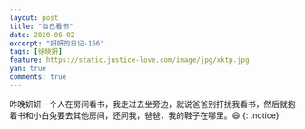 ```yaml
---
layout: post
title: "自己看书"
date: 2020-06-02
excerpt: "妍妍的日记-166"
tags: [徐晓妍]
feature: https://static.justice-love.com/image/jpg/xktp.jpg
yan: true
comments: true
---
```

昨晚妍妍一个人在房间看书，我走过去坐旁边，就说爸爸别打扰我看书，然后就抱着书和小白兔要去其他房间，还问我，爸爸，我的鞋子在哪里。😄
{: .notice}

